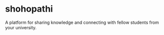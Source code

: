 # shohopathi
A platform for sharing knowledge and connecting with fellow students from your university.
